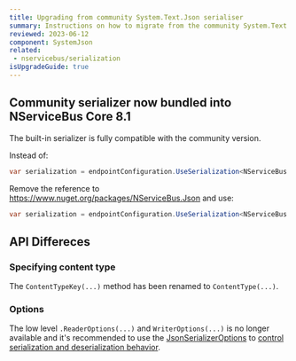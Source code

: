 ```yaml
---
title: Upgrading from community System.Text.Json serialiser
summary: Instructions on how to migrate from the community System.Text.Json serializer to the supported version.
reviewed: 2023-06-12
component: SystemJson
related:
 - nservicebus/serialization
isUpgradeGuide: true
---
```


## Community serializer now bundled into NServiceBus Core 8.1

The built-in serializer is fully compatible with the community version.

Instead of:

```csharp
var serialization = endpointConfiguration.UseSerialization<NServiceBus.Json.SystemJsonSerializer>();
```
Remove the reference to https://www.nuget.org/packages/NServiceBus.Json and use:

```csharp
var serialization = endpointConfiguration.UseSerialization<NServiceBus.SystemJsonSerializer>();
```

## API Differeces

### Specifying content type

The `ContentTypeKey(...)` method has been renamed to `ContentType(...)`.

### Options

The low level `.ReaderOptions(...)` and `WriterOptions(...)` is no longer available and it's recommended to use the [JsonSerializerOptions](https://learn.microsoft.com/en-us/dotnet/api/system.text.json.jsonserializeroptions) to [control serialization and deserialization behavior](/nservicebus/serialization/system-json.md#customizing-serialization-options).
